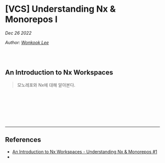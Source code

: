 # [VCS] Understanding Nx & Monorepos I

*Dec 26 2022*

*Author: [Wonkook Lee](https://github.com/wonkooklee/today-i-learned)*

<br />

<!-- ![Post Thumbnail]() -->

<br />

## An Introduction to Nx Workspaces

> 모노레포와 Nx에 대해 알아본다.

<br />




<br /><br /><br /><br />

---
## References
- [An Introduction to Nx Workspaces - Understanding Nx & Monorepos #1](https://www.youtube.com/watch?v=QqM3MlyurUA)
- 